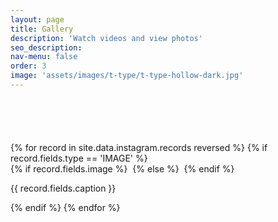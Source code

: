 ```yaml
---
layout: page
title: Gallery
description: 'Watch videos and view photos'
seo_description:
nav-menu: false
order: 3
image: 'assets/images/t-type/t-type-hollow-dark.jpg'
---
```


<!-- Main -->
<div id="main" class="alt">

<!-- Gallery -->
<section style="margin-top: 6em">
	<div class="inner">
		<div class="row 100% uniform" style="margin-bottom: 2em">
			{% for record in site.data.instagram.records reversed %}
			{% if record.fields.type == 'IMAGE' %}
			<div class="4u 12u$(medium)">
				{% if record.fields.image %}
				<img class="image fit" src="{{ record.fields.image }}" alt="">
				{% else %}
				<img class="image fit" src="{{ record.fields.thumbnails[0].large[0].url }}" alt="">
				{% endif %}
				<p>{{ record.fields.caption }}</p>
			</div>
			{% endif %}
			{% endfor %}
		</div>
	</div>
</section>